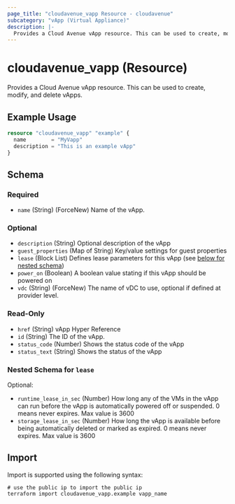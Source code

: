 ```yaml
---
page_title: "cloudavenue_vapp Resource - cloudavenue"
subcategory: "vApp (Virtual Appliance)"
description: |-
  Provides a Cloud Avenue vApp resource. This can be used to create, modify, and delete vApps.
---
```


# cloudavenue_vapp (Resource)

Provides a Cloud Avenue vApp resource. This can be used to create, modify, and delete vApps.

## Example Usage

```terraform
resource "cloudavenue_vapp" "example" {
  name        = "MyVapp"
  description = "This is an example vApp"
}
```

<!-- schema generated by tfplugindocs -->
## Schema

### Required

- `name` (String) (ForceNew) Name of the vApp.

### Optional

- `description` (String) Optional description of the vApp
- `guest_properties` (Map of String) Key/value settings for guest properties
- `lease` (Block List) Defines lease parameters for this vApp (see [below for nested schema](#nestedblock--lease))
- `power_on` (Boolean) A boolean value stating if this vApp should be powered on
- `vdc` (String) (ForceNew) The name of vDC to use, optional if defined at provider level.

### Read-Only

- `href` (String) vApp Hyper Reference
- `id` (String) The ID of the vApp.
- `status_code` (Number) Shows the status code of the vApp
- `status_text` (String) Shows the status of the vApp

<a id="nestedblock--lease"></a>
### Nested Schema for `lease`

Optional:

- `runtime_lease_in_sec` (Number) How long any of the VMs in the vApp can run before the vApp is automatically powered off or suspended. 0 means never expires. Max value is 3600
- `storage_lease_in_sec` (Number) How long the vApp is available before being automatically deleted or marked as expired. 0 means never expires. Max value is 3600

## Import

Import is supported using the following syntax:
```shell
# use the public ip to import the public ip
terraform import cloudavenue_vapp.example vapp_name
```